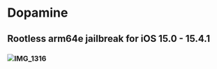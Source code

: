 # Dopamine
## Rootless arm64e jailbreak for iOS 15.0 - 15.4.1
### ![IMG_1316](https://github.com/sudo-self/Dopamine/assets/119916323/d1074a8b-217c-4269-a846-80712c29788f)
